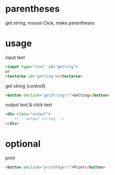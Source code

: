 # parentheses
get string, mouse Click, make parentheses

# usage
input text
```html
<input type="text" id="getting">
or
<textarea id="getting"></textarea>
```

get string (controll)
```html
<button onclick="getString()">Getting</button>
```

output text & click text
```html
<div class="output">
	<!-- output string -->
</div>
```

# optional
print
```html
<button onclick="printPage()">Print</button>
```
